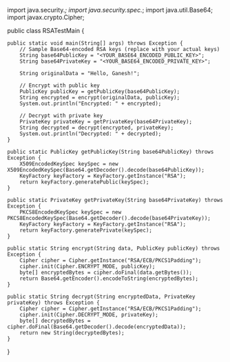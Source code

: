 import java.security.*;
import java.security.spec.*;
import java.util.Base64;
import javax.crypto.Cipher;

public class RSATestMain {

    public static void main(String[] args) throws Exception {
        // Sample Base64-encoded RSA keys (replace with your actual keys)
        String base64PublicKey = "<YOUR_BASE64_ENCODED_PUBLIC_KEY>";
        String base64PrivateKey = "<YOUR_BASE64_ENCODED_PRIVATE_KEY>";

        String originalData = "Hello, Ganesh!";

        // Encrypt with public key
        PublicKey publicKey = getPublicKey(base64PublicKey);
        String encrypted = encrypt(originalData, publicKey);
        System.out.println("Encrypted: " + encrypted);

        // Decrypt with private key
        PrivateKey privateKey = getPrivateKey(base64PrivateKey);
        String decrypted = decrypt(encrypted, privateKey);
        System.out.println("Decrypted: " + decrypted);
    }

    public static PublicKey getPublicKey(String base64PublicKey) throws Exception {
        X509EncodedKeySpec keySpec = new X509EncodedKeySpec(Base64.getDecoder().decode(base64PublicKey));
        KeyFactory keyFactory = KeyFactory.getInstance("RSA");
        return keyFactory.generatePublic(keySpec);
    }

    public static PrivateKey getPrivateKey(String base64PrivateKey) throws Exception {
        PKCS8EncodedKeySpec keySpec = new PKCS8EncodedKeySpec(Base64.getDecoder().decode(base64PrivateKey));
        KeyFactory keyFactory = KeyFactory.getInstance("RSA");
        return keyFactory.generatePrivate(keySpec);
    }

    public static String encrypt(String data, PublicKey publicKey) throws Exception {
        Cipher cipher = Cipher.getInstance("RSA/ECB/PKCS1Padding");
        cipher.init(Cipher.ENCRYPT_MODE, publicKey);
        byte[] encryptedBytes = cipher.doFinal(data.getBytes());
        return Base64.getEncoder().encodeToString(encryptedBytes);
    }

    public static String decrypt(String encryptedData, PrivateKey privateKey) throws Exception {
        Cipher cipher = Cipher.getInstance("RSA/ECB/PKCS1Padding");
        cipher.init(Cipher.DECRYPT_MODE, privateKey);
        byte[] decryptedBytes = cipher.doFinal(Base64.getDecoder().decode(encryptedData));
        return new String(decryptedBytes);
    }
}
